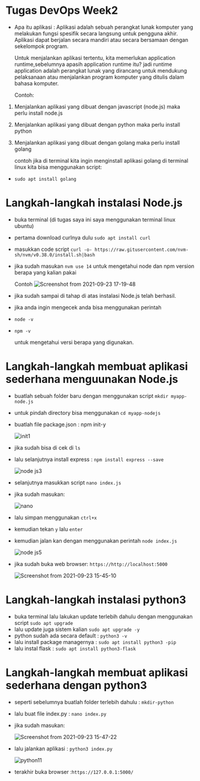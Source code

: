 # Tugas DevOps Week2

* Apa itu aplikasi :
  Aplikasi adalah sebuah perangkat lunak komputer yang melakukan fungsi spesifik secara langsung untuk pengguna akhir. Aplikasi dapat berjalan secara mandiri atau secara bersamaan dengan   sekelompok program.
  
  Untuk menjalankan aplikasi tertentu, kita memerlukan application runtime,sebelumnya apasih application runtime itu?
  jadi runtime application adalah perangkat lunak yang dirancang untuk mendukung pelaksanaan atau menjalankan program komputer yang ditulis dalam bahasa komputer.
  
  Contoh:
  
1. Menjalankan aplikasi yang dibuat dengan javascript (node.js) maka perlu install node.js
2. Menjalankan aplikasi yang dibuat dengan python maka perlu install python
3. Menjalankan aplikasi yang dibuat dengan golang maka perlu install golang

 
   contoh jika di terminal kita ingin menginstall aplikasi golang di terminal linux kita bisa menggunakan script:

* `sudo apt install golang`

# Langkah-langkah instalasi Node.js  

* buka terminal (di tugas saya ini saya menggunakan terminal linux ubuntu)
* pertama download curlnya dulu `sudo apt install curl`
 
* masukkan code script `curl -o- https://raw.gitusercontent.com/nvm-sh/nvm/v0.38.0/install.sh|bash `
* jika sudah masukan `nvm use 14` untuk mengetahui node dan npm version berapa yang kalian pakai 
  
  Contoh
  ![Screenshot from 2021-09-23 17-19-48](https://user-images.githubusercontent.com/90166916/134491161-aef0880b-dbb1-42fa-ac74-8d37b69cd323.png)
* jika sudah sampai di tahap di atas instalasi Node.js telah berhasil.
* jika anda ingin mengecek anda bisa menggunakan perintah 
* `node -v`
* `npm -v`

   untuk mengetahui versi berapa yang digunakan.  
  
# Langkah-langkah membuat aplikasi sederhana menguunakan Node.js
* buatlah sebuah folder baru dengan menggunakan script `mkdir myapp-node.js`
* untuk pindah directory bisa menggunakan `cd myapp-nodejs`
* buatlah file package.json : npm init-y

  ![init1](https://user-images.githubusercontent.com/90166916/134492404-59dc098e-ea8a-4669-9d70-d23c4f621900.png)

* jika sudah bisa di cek di `ls`
* lalu selanjutnya install express : `npm install express --save`

  ![node js3](https://user-images.githubusercontent.com/90166916/134492790-ccbf3bff-836f-4086-855c-9eeaa2307807.png)
* selanjutnya masukkan script `nano index.js`
* jika sudah masukan: 
  
  ![nano](https://user-images.githubusercontent.com/90166916/134495071-1a2fbe34-f897-41f2-b7bd-6f8bd8c1e822.png)
* lalu simpan menggunakan `ctrl+x`
* kemudian tekan `y` lalu `enter`
* kemudian jalan kan dengan menggunakan perintah `node index.js`
  
  ![node js5](https://user-images.githubusercontent.com/90166916/134495621-ebb84835-1d1e-4590-87eb-c813c2a7ade2.png)
 
 * jika sudah buka web browser: `https://http://localhost:5000`

   ![Screenshot from 2021-09-23 15-45-10](https://user-images.githubusercontent.com/90166916/134496119-c4fff108-b64b-497f-af10-69cd24e9ec22.png)
   
# Langkah-langkah instalasi python3
* buka terminal lalu lakukan update terlebih dahulu dengan menggunakan script `sudo apt upgrade`
* lalu update juga sistem kalian `sudo apt upgrade -y`
* python sudah ada secara default : `python3 -v`
* lalu install package managernya : `sudo apt install python3 -pip`
* lalu instal flask : `sudo apt install python3-flask`

# Langkah-langkah membuat aplikasi sederhana dengan python3
* seperti sebelumnya buatlah folder terlebih dahulu : `mkdir-python`
* lalu buat file index.py : `nano index.py`
* jika sudah masukan:

  ![Screenshot from 2021-09-23 15-47-22](https://user-images.githubusercontent.com/90166916/134497882-21429a8b-171d-4510-8d84-71a9db558816.png)

* lalu jalankan aplikasi : `python3 index.py`
  
  ![python11](https://user-images.githubusercontent.com/90166916/134502080-ed8df0cb-cbb4-4ce9-b89c-1f9ad1341b87.png)
* terakhir buka browser :`https://127.0.0.1:5000/`



